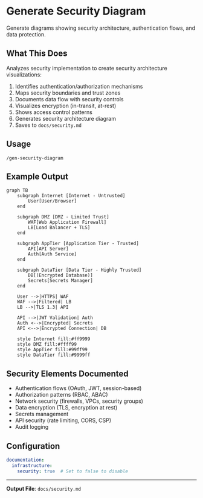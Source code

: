 # Generate Security Diagram

Generate diagrams showing security architecture, authentication flows, and data protection.

## What This Does

Analyzes security implementation to create security architecture visualizations:

1. Identifies authentication/authorization mechanisms
2. Maps security boundaries and trust zones
3. Documents data flow with security controls
4. Visualizes encryption (in-transit, at-rest)
5. Shows access control patterns
6. Generates security architecture diagram
7. Saves to `docs/security.md`

## Usage

```
/gen-security-diagram
```

## Example Output

```mermaid
graph TB
    subgraph Internet [Internet - Untrusted]
        User[User/Browser]
    end

    subgraph DMZ [DMZ - Limited Trust]
        WAF[Web Application Firewall]
        LB[Load Balancer + TLS]
    end

    subgraph AppTier [Application Tier - Trusted]
        API[API Server]
        Auth[Auth Service]
    end

    subgraph DataTier [Data Tier - Highly Trusted]
        DB[(Encrypted Database)]
        Secrets[Secrets Manager]
    end

    User -->|HTTPS| WAF
    WAF -->|Filtered| LB
    LB -->|TLS 1.3| API

    API -->|JWT Validation| Auth
    Auth <-->|Encrypted| Secrets
    API <-->|Encrypted Connection| DB

    style Internet fill:#ff9999
    style DMZ fill:#ffff99
    style AppTier fill:#99ff99
    style DataTier fill:#9999ff
```

## Security Elements Documented

- Authentication flows (OAuth, JWT, session-based)
- Authorization patterns (RBAC, ABAC)
- Network security (firewalls, VPCs, security groups)
- Data encryption (TLS, encryption at rest)
- Secrets management
- API security (rate limiting, CORS, CSP)
- Audit logging

## Configuration

```yaml
documentation:
  infrastructure:
    security: true  # Set to false to disable
```

---

**Output File**: `docs/security.md`
